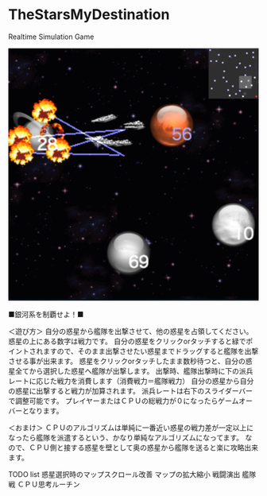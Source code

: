 TheStarsMyDestination
=====================

Realtime Simulation Game

<img src="screenshot.png" />

■銀河系を制覇せよ！■

＜遊び方＞
自分の惑星から艦隊を出撃させて、他の惑星を占領してください。
惑星の上にある数字は戦力です。
自分の惑星をクリックorタッチすると緑でポイントされますので、そのまま出撃させたい惑星までドラッグすると艦隊を出撃させる事が出来ます。
惑星をクリックorタッチしたまま数秒待つと、自分の惑星全てから選択した惑星へ艦隊が出撃します。
出撃時、艦隊出撃時に下の派兵レートに応じた戦力を消費します（消費戦力＝艦隊戦力）
自分の惑星から自分の惑星に出撃すると戦力が加算されます。
派兵レートは右下のスライダーバーで調整可能です。
プレイヤーまたはＣＰＵの総戦力が０になったらゲームオーバーとなります。

＜おまけ＞
ＣＰＵのアルゴリズムは単純に一番近い惑星の戦力差が一定以上になったら艦隊を派遣するという、かなり単純なアルゴリズムになってます。
なので、ＣＰＵ側と接する惑星を壁として奥の惑星から艦隊を送ると楽に攻略出来ます。

TODO list
惑星選択時のマップスクロール改善
マップの拡大縮小
戦闘演出
艦隊戦
ＣＰＵ思考ルーチン
